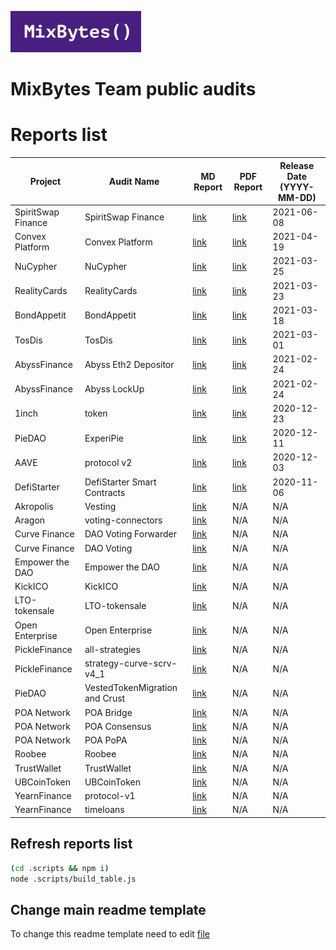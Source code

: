 ![](MixBytes.png)

# MixBytes Team public audits

# Reports list
| Project | Audit Name | MD Report | PDF Report | Release Date (YYYY-MM-DD) |
|---|---|---|---|---|
| SpiritSwap Finance | SpiritSwap Finance | [link](https://github.com/mixbytes/audits_public/blob/master/SpiritSwap%20Finance/README.md) | [link](https://github.com/mixbytes/audits_public/blob/master/SpiritSwap%20Finance/SpiritSwap-Core%20Security%20Audit%20Report.pdf) | 2021-06-08 |
| Convex Platform | Convex Platform | [link](https://github.com/mixbytes/audits_public/blob/master/Convex%20Platform/README.md) | [link](https://github.com/mixbytes/audits_public/blob/master/Convex%20Platform/Convex%20Platform%20Security%20Audit%20Report.pdf) | 2021-04-19 |
| NuCypher | NuCypher | [link](https://github.com/mixbytes/audits_public/blob/master/NuCypher/README.md) | [link](https://github.com/mixbytes/audits_public/blob/master/NuCypher/NuCypher%20PoolingStakingContractV2%20Security%20Audit%20Report.pdf) | 2021-03-25 |
| RealityCards | RealityCards | [link](https://github.com/mixbytes/audits_public/blob/master/RealityCards/README.md) | [link](https://github.com/mixbytes/audits_public/blob/master/RealityCards/RealityCards%20Security%20Audit%20Report.pdf) | 2021-03-23 |
| BondAppetit | BondAppetit | [link](https://github.com/mixbytes/audits_public/blob/master/BondAppetit/README.md) | [link](https://github.com/mixbytes/audits_public/blob/master/BondAppetit/BondAppetit%20Security%20Audit%20Report.pdf) | 2021-03-18 |
| TosDis | TosDis | [link](https://github.com/mixbytes/audits_public/blob/master/TosDis/README.md) | [link](https://github.com/mixbytes/audits_public/blob/master/TosDis/TosDis%20Smart%20Contract%20Audit.pdf) | 2021-03-01 |
| AbyssFinance | Abyss Eth2 Depositor | [link](https://github.com/mixbytes/audits_public/blob/master/AbyssFinance/Abyss%20Eth2%20Depositor/README.md) | [link](https://github.com/mixbytes/audits_public/blob/master/AbyssFinance/Abyss%20Eth2%20Depositor/AbyssEth2Depositor%20Security%20Audit%20Report.pdf) | 2021-02-24 |
| AbyssFinance | Abyss LockUp | [link](https://github.com/mixbytes/audits_public/blob/master/AbyssFinance/Abyss%20LockUp/README.md) | [link](https://github.com/mixbytes/audits_public/blob/master/AbyssFinance/Abyss%20LockUp/AbyssLockup%20Security%20Audit%20Report.pdf) | 2021-02-24 |
| 1inch | token | [link](https://github.com/mixbytes/audits_public/blob/master/1inch/token/README.md) | [link](https://github.com/mixbytes/audits_public/blob/master/1inch/token/report.pdf) | 2020-12-23 |
| PieDAO | ExperiPie | [link](https://github.com/mixbytes/audits_public/blob/master/PieDAO/ExperiPie/README.md) | [link](https://github.com/mixbytes/audits_public/blob/master/PieDAO/ExperiPie/report.pdf) | 2020-12-11 |
| AAVE | protocol v2 | [link](https://github.com/mixbytes/audits_public/blob/master/AAVE/protocol%20v2/README.md) | [link](https://github.com/mixbytes/audits_public/blob/master/AAVE/protocol%20v2/report.pdf) | 2020-12-03 |
| DefiStarter | DefiStarter Smart Contracts | [link](https://github.com/mixbytes/audits_public/blob/master/DefiStarter/DefiStarter%20Smart%20Contracts/README.md) | [link](https://github.com/mixbytes/audits_public/blob/master/DefiStarter/DefiStarter%20Smart%20Contracts/report.pdf) | 2020-11-06 |
| Akropolis | Vesting | [link](https://github.com/mixbytes/audits_public/blob/master/Akropolis/Vesting/README.md) | N/A | N/A |
| Aragon | voting-connectors | [link](https://github.com/mixbytes/audits_public/blob/master/Aragon/voting-connectors/README.md) | N/A | N/A |
| Curve Finance | DAO Voting Forwarder | [link](https://github.com/mixbytes/audits_public/blob/master/Curve%20Finance/DAO%20Voting%20Forwarder/README.md) | N/A | N/A |
| Curve Finance | DAO Voting | [link](https://github.com/mixbytes/audits_public/blob/master/Curve%20Finance/DAO%20Voting/README.md) | N/A | N/A |
| Empower the DAO | Empower the DAO | [link](https://github.com/mixbytes/audits_public/blob/master/Empower%20the%20DAO/README.md) | N/A | N/A |
| KickICO | KickICO | [link](https://github.com/mixbytes/audits_public/blob/master/KickICO/README.md) | N/A | N/A |
| LTO-tokensale | LTO-tokensale | [link](https://github.com/mixbytes/audits_public/blob/master/LTO-tokensale/README.md) | N/A | N/A |
| Open Enterprise | Open Enterprise | [link](https://github.com/mixbytes/audits_public/blob/master/Open%20Enterprise/README.md) | N/A | N/A |
| PickleFinance | all-strategies | [link](https://github.com/mixbytes/audits_public/blob/master/PickleFinance/all-strategies/README.md) | N/A | N/A |
| PickleFinance | strategy-curve-scrv-v4_1 | [link](https://github.com/mixbytes/audits_public/blob/master/PickleFinance/strategy-curve-scrv-v4_1/README.md) | N/A | N/A |
| PieDAO | VestedTokenMigration and Crust | [link](https://github.com/mixbytes/audits_public/blob/master/PieDAO/VestedTokenMigration%20and%20Crust/README.md) | N/A | N/A |
| POA Network | POA Bridge | [link](https://github.com/mixbytes/audits_public/blob/master/POA%20Network/POA%20Bridge/README.md) | N/A | N/A |
| POA Network | POA Consensus | [link](https://github.com/mixbytes/audits_public/blob/master/POA%20Network/POA%20Consensus/README.md) | N/A | N/A |
| POA Network | POA PoPA | [link](https://github.com/mixbytes/audits_public/blob/master/POA%20Network/POA%20PoPA/README.md) | N/A | N/A |
| Roobee | Roobee | [link](https://github.com/mixbytes/audits_public/blob/master/Roobee/README.md) | N/A | N/A |
| TrustWallet | TrustWallet | [link](https://github.com/mixbytes/audits_public/blob/master/TrustWallet/README.md) | N/A | N/A |
| UBCoinToken | UBCoinToken | [link](https://github.com/mixbytes/audits_public/blob/master/UBCoinToken/README.md) | N/A | N/A |
| YearnFinance | protocol-v1 | [link](https://github.com/mixbytes/audits_public/blob/master/YearnFinance/protocol-v1/README.md) | N/A | N/A |
| YearnFinance | timeloans | [link](https://github.com/mixbytes/audits_public/blob/master/YearnFinance/timeloans/README.md) | N/A | N/A |


## Refresh reports list
```bash
(cd .scripts && npm i)
node .scripts/build_table.js
```

## Change main readme template
To change this readme template need to edit [file](.scripts/main_readme_template.md)
